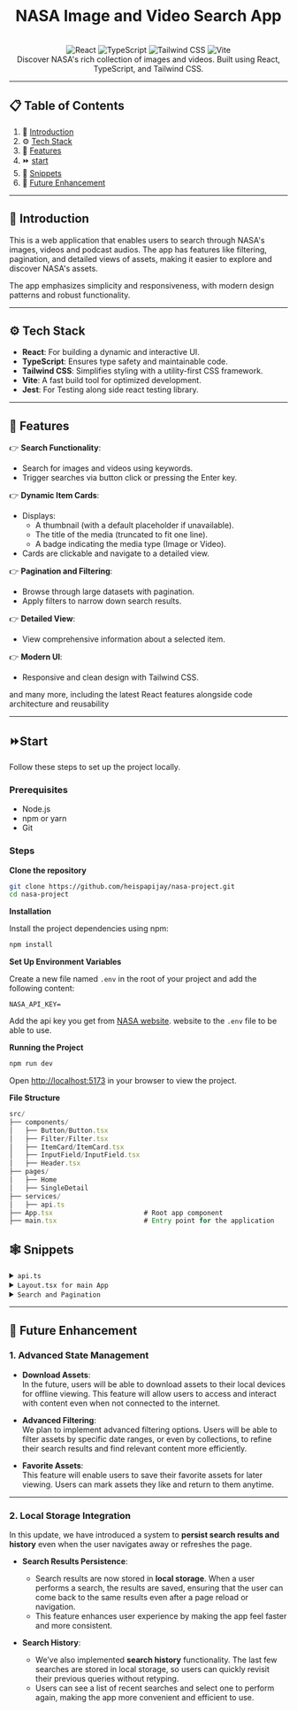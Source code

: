 <div align="center">
  <br />
   <h1 align="center">NASA Image and Video Search App</h3>
  <br />

  <div>
    <img src="https://img.shields.io/badge/-React-black?style=for-the-badge&logoColor=white&logo=react&color=61DAFB" alt="React" />
    <img src="https://img.shields.io/badge/-TypeScript-black?style=for-the-badge&logoColor=white&logo=typescript&color=3178C6" alt="TypeScript" />
    <img src="https://img.shields.io/badge/-Tailwind_CSS-black?style=for-the-badge&logoColor=white&logo=tailwindcss&color=06B6D4" alt="Tailwind CSS" />
    <img src="https://img.shields.io/badge/-Vite-black?style=for-the-badge&logoColor=white&logo=vite&color=646CFF" alt="Vite" />
  </div>

  <div align="center">
    Discover NASA's rich collection of images and videos. Built using React, TypeScript, and Tailwind CSS.
  </div>
</div>

---

## 📋 Table of Contents

1. 🤖 [Introduction](#introduction)
2. ⚙️ [Tech Stack](#tech-stack)
3. 🔋 [Features](#features)
4. ⏩ [start](#start)
5. 🔗 [Snippets](#snippets)
6. 🚀 [Future Enhancement](#future-enhancement)

---

## <a name=introduction>🤖 Introduction</a>

This is a web application that enables users to search through NASA's images, videos and podcast audios. The app has features like filtering, pagination, and detailed views of assets, making it easier to explore and discover NASA's assets.

The app emphasizes simplicity and responsiveness, with modern design patterns and robust functionality. 

---

## <a name=tech-stack>⚙️ Tech Stack</a>

- **React**: For building a dynamic and interactive UI.
- **TypeScript**: Ensures type safety and maintainable code.
- **Tailwind CSS**: Simplifies styling with a utility-first CSS framework.
- **Vite**: A fast build tool for optimized development.
- **Jest**: For Testing along side react testing library.

---

## <a name=features>🔋 Features</a>

👉 **Search Functionality**:  
  - Search for images and videos using keywords.  
  - Trigger searches via button click or pressing the Enter key.

👉 **Dynamic Item Cards**:  
  - Displays:
    - A thumbnail (with a default placeholder if unavailable).
    - The title of the media (truncated to fit one line).
    - A badge indicating the media type (Image or Video).  
  - Cards are clickable and navigate to a detailed view.

👉 **Pagination and Filtering**:  
  - Browse through large datasets with pagination.
  - Apply filters to narrow down search results.

👉 **Detailed View**:  
  - View comprehensive information about a selected item.

👉 **Modern UI**:  
  - Responsive and clean design with Tailwind CSS.
  
  and many more, including the latest React features alongside code architecture and reusability

---

## <a name=start>⏩Start</a>

Follow these steps to set up the project locally.

### Prerequisites

- Node.js
- npm or yarn
- Git

### Steps

**Clone the repository**
   ```bash
   git clone https://github.com/heispapijay/nasa-project.git
   cd nasa-project
```

**Installation**

Install the project dependencies using npm:

```bash
npm install
```

**Set Up Environment Variables**

Create a new file named `.env` in the root of your project and add the following content:

```env
NASA_API_KEY=
```
Add the api key you get from [NASA website](https://api.nasa.gov/). website to the `.env` file to be able to use.

**Running the Project**

```bash
npm run dev
```

Open [http://localhost:5173](http://localhost:5173) in your browser to view the project.

**File Structure**

```typescript
src/
├── components/
│   ├── Button/Button.tsx
│   ├── Filter/Filter.tsx 
│   ├── ItemCard/ItemCard.tsx
│   ├── InputField/InputField.tsx
│   ├── Header.tsx
├── pages/
│   ├── Home
│   ├── SingleDetail
├── services/
│   ├── api.ts
├── App.tsx                       # Root app component
├── main.tsx                      # Entry point for the application
```

## <a name=snippets>🕸️ Snippets</a>

<details>
<summary><code>api.ts</code></summary>

```typescript
import axios from "axios";

const BASE_URL = "https://images-api.nasa.gov/";


export interface MediaAssets {
  data: {
    title: string;
    description: string;
    nasa_id: string;
    media_type: string;
  }[];
  links: { href: string }[];
  href?: string;
}

export interface AssetDetails {
  title: string;
  description: string;
  nasa_id: string;
  media_type: string;
  thumbnail?: string;
  mediaUrls: string[];
}

export const searchAssets = async (
  query: string,
  filter: "image" | "video" | "audio" | "all" = "all"
): Promise<MediaAssets[]> => {
  try {
    const params: { q: string; media_type: string } = {
      q: query,
      media_type: filter === "all" ? "image,video,audio" : filter,
    };

    const response = await axios.get(`${BASE_URL}search`, { params });
    return response.data.collection.items;
  } catch (error) {
    console.error("Error fetching data from NASA API:", error);
    throw new Error("Failed to fetch search results. Please try again.");
  }
};

export const getAssetDetails = async (nasaId: string): Promise<AssetDetails> => {
  try {
    // start by fetching the asset search results
    const searchResponse = await axios.get(`${BASE_URL}search`, {
      params: {
        nasa_id: nasaId,
      },
    });

    const searchItem = searchResponse.data.collection.items[0];

    if (!searchItem) {
      throw new Error(`No asset found in: ${nasaId}`);
    }
    const thumbnail = searchItem.links?.[0]?.href;

    // then, get the asset manifest
    const manifestResponse = await axios.get(`${BASE_URL}asset/${nasaId}`);

    // extract media URLs from the manifest
    const mediaUrls = manifestResponse.data.collection.items.map(
      (item: { href: string }) => item.href
    );

    return {
      title: searchItem.data[0].title,
      description: searchItem.data[0].description,
      nasa_id: searchItem.data[0].nasa_id,
      media_type: searchItem.data[0].media_type,
      thumbnail,
      mediaUrls: mediaUrls,
    };
  } catch (error) {
    console.error("Error fetching asset details:", error);
    throw error;
  }
};
```
</details>

<details>
<summary><code>Layout.tsx for main App</code></summary>

```typescript
import React, { useEffect, useRef } from "react";
import sphere1 from "./assets/1.png";
import sphere2 from "./assets/2.png";
import sphere3 from "./assets/3.png";

export const Layout: React.FC<{ children: React.ReactNode }> = ({
  children,
}) => {
  const trackerRef = useRef<HTMLDivElement | null>(null);

  useEffect(() => {
    const moveElements = (e: MouseEvent) => {
      const shapes = document.querySelectorAll<HTMLImageElement>(".shape");
      const tracker = trackerRef.current;

      if (tracker) {
        tracker.style.top = `${e.clientY}px`;
        tracker.style.left = `${e.clientX}px`;
        tracker.style.opacity = "1";
      }

      shapes.forEach((shape) => {
        const shapeOffset = parseFloat(
          shape.getAttribute("data-offset") || "0"
        );

        const offsetX = (window.innerWidth - e.clientX) * shapeOffset;
        const offsetY = (window.innerHeight - e.clientY) * shapeOffset;

        shape.style.transform = `translate(${offsetX}px, ${offsetY}px)`; 
      });
    };

    document.addEventListener("mousemove", moveElements);

    return () => {
      document.removeEventListener("mousemove", moveElements);
    };
  }, []);

  return (
    <div className="relative min-h-screen showcase">
      <div className="border-box"></div>
      <div className="border-box-2"></div>
      {children}
      <img
        src={sphere1}
        alt=""
        className="shape has-in-common sm-hidden"
        data-offset=".05"
      />
      <img
        src={sphere2}
        alt=""
        className="shape shape-md has-in-common sm-hidden"
        data-offset=".025"
      />
      <img
        src={sphere3}
        alt=""
        className="shape shape-lg has-in-common sm-hidden"
        data-offset=".02"
      />
    </div>
  );
};
```
</details>

<details>
<summary><code>Search and Pagination</code></summary>

```typescript
 const handleSearch = async (query: string) => {
    setLoading(true);
    try {
      const assets = await searchAssets(query, filter);
      setResults(assets);
      setTotalPages(Math.ceil(assets.length / ITEMS_PER_PAGE));
      setCurrentPage(1);
    } catch (error) {
      console.error(error);
    } finally {
      setLoading(false);
    }
  };

  const startIndex = (currentPage - 1) * ITEMS_PER_PAGE;
  const endIndex = startIndex + ITEMS_PER_PAGE;
  const currentResults = results.slice(startIndex, endIndex);

  const handlePageChange = (page: number) => {
    setCurrentPage(page);
  };

   const handleFilterChange = (newFilter: "image" | "video" | "audio") => {
     setFilter(newFilter);
   };
```
</details>

---
## <a name=future-enhancement>🚀 Future Enhancement</a>

### **1. Advanced State Management**  
  - **Download Assets**:  
    In the future, users will be able to download assets to their local devices for offline viewing. This feature will allow users to access and interact with content even when not connected to the internet.

  - **Advanced Filtering**:  
    We plan to implement advanced filtering options. Users will be able to filter assets by specific date ranges, or even by collections, to refine their search results and find relevant content more efficiently.

  - **Favorite Assets**:  
    This feature will enable users to save their favorite assets for later viewing. Users can mark assets they like and return to them anytime.

---

### **2. Local Storage Integration**  

In this update, we have introduced a system to **persist search results and history** even when the user navigates away or refreshes the page.

  - **Search Results Persistence**:  
    - Search results are now stored in **local storage**. When a user performs a search, the results are saved, ensuring that the user can come back to the same results even after a page reload or navigation.
    - This feature enhances user experience by making the app feel faster and more consistent.

  - **Search History**:  
    - We’ve also implemented **search history** functionality. The last few searches are stored in local storage, so users can quickly revisit their previous queries without retyping.
    - Users can see a list of recent searches and select one to perform again, making the app more convenient and efficient to use.
